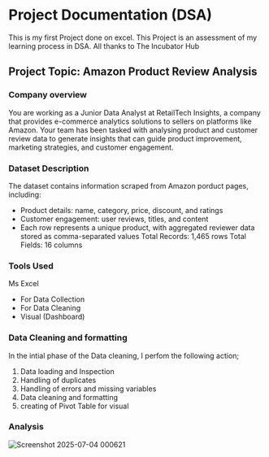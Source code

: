# Project Documentation (DSA)
This is my first Project done on excel. This Project is an assessment of my learning process in DSA. All thanks to The Incubator Hub

## Project Topic: Amazon Product Review Analysis

### Company overview
You are working as a Junior Data Analyst at RetailTech Insights, a company that provides e-commerce analytics solutions to sellers on platforms like Amazon. Your team has been tasked with analysing product and customer review data to generate insights that can guide product improvement, marketing strategies, and customer engagement.

### Dataset Description
The dataset contains information scraped from Amazon porduct pages, including:
- Product details: name, category, price, discount, and ratings
- Customer engagement: user reviews, titles, and content
- Each row represents a unique product, with aggregated reviewer data stored as comma-separated values
Total Records: 1,465 rows
Total Fields: 16 columns

### Tools Used
Ms Excel
  - For Data Collection
  - For Data Cleaning
  - Visual (Dashboard)

### Data Cleaning and formatting
In the intial phase of the Data cleaning, I perfom the following action;
  1. Data loading and Inspection
  2. Handling of duplicates
  3. Handling of errors and missing variables
  4. Data cleaning and formatting
  5. creating of Pivot Table for visual

### Analysis

![Screenshot 2025-07-04 000621](https://github.com/user-attachments/assets/14172aa8-8265-4134-bfec-8a0ac0755f63)

